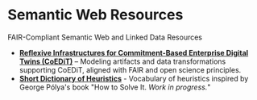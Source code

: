 # Semantic Web Resources

FAIR-Compliant Semantic Web and Linked Data Resources

- [**Reflexive Infrastructures for Commitment-Based Enterprise Digital Twins (CoEDiT)**](./pechar/Readme.md) – Modeling artifacts and data transformations supporting CoEDiT, aligned with FAIR and open science principles.
- [**Short Dictionary of Heuristics**](./pol14/readme.md) - Vocabulary of heuristics inspired by George Pólya's book "How to Solve It. _Work in progress._"
